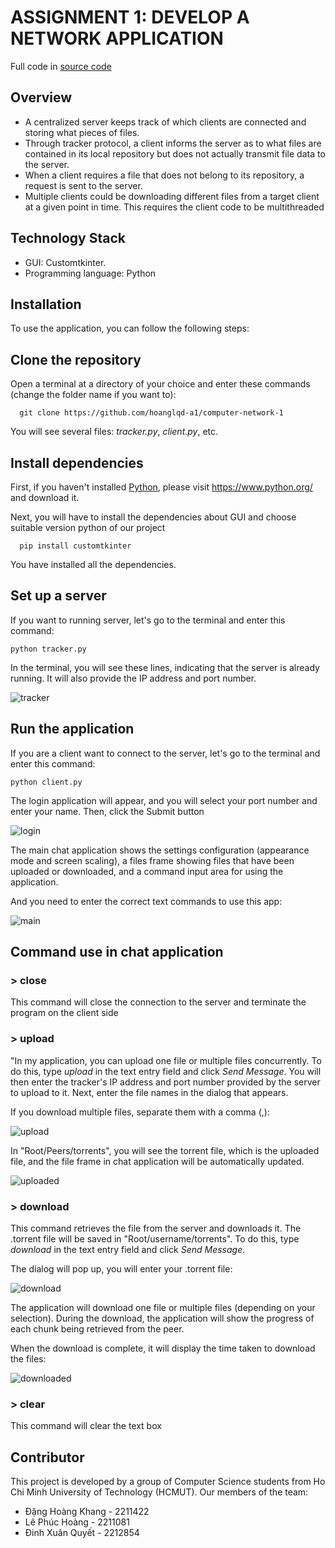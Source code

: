 # ASSIGNMENT 1: DEVELOP A NETWORK APPLICATION

Full code in [source code](https://github.com/hoanglqd-a1/computer-network-1) 

## Overview
- A centralized server keeps track of which clients are connected and storing what pieces of
files.
- Through tracker protocol, a client informs the server as to what files are contained in its local
repository but does not actually transmit file data to the server.
- When a client requires a file that does not belong to its repository, a request is sent to the
server.
- Multiple clients could be downloading different files from a target client at a given point in
time. This requires the client code to be multithreaded

## Technology Stack
- GUI: Customtkinter.
- Programming language: Python

## Installation
To use the application, you can follow the following steps:

## Clone the repository
Open a terminal at a directory of your choice and enter these commands (change the folder name if you want to):
```
  git clone https://github.com/hoanglqd-a1/computer-network-1
```
You will see several files: *tracker.py*, *client.py*, etc.

## Install dependencies
First, if you haven't installed [Python](https://www.python.org/), please visit https://www.python.org/ and download it.

Next, you will have to install the dependencies about GUI and choose suitable version python of our project
```
  pip install customtkinter
```

You have installed all the dependencies.

## Set up a server

If you want to running server, let's go to the terminal and enter this command: 

```tracker
python tracker.py
```

In the terminal, you will see these lines, indicating that the server is already running. It will also provide the IP address and port number.

![tracker](https://github.com/Qdaika22/assets/blob/main/tracker.png)

## Run the application

If you are a client want to connect to the server, let's go to the terminal and enter this command:

```client
python client.py
```

The login application will appear, and you will select your port number and enter your name. Then, click the Submit button

![login](https://github.com/Qdaika22/assets/blob/main/login.png)

The main chat application shows the settings configuration (appearance mode and screen scaling), a files frame showing files that have been uploaded or downloaded, and a command input area for using the application.

And you need to enter the correct text commands to use this app:

![main](https://github.com/Qdaika22/assets/blob/main/main.png)

## Command use in chat application

### > close
This command will close the connection to the server and terminate the program on the client side

### > upload
"In my application, you can upload one file or multiple files concurrently. To do this, type *upload* in the text entry field and click *Send Message*. You will then enter the tracker's IP address and port number provided by the server to upload to it. Next, enter the file names in the dialog that appears. 

If you download multiple files, separate them with a comma (,):

![upload](https://github.com/Qdaika22/assets/blob/main/upload.png)

In "Root/Peers/torrents", you will see the torrent file, which is the uploaded file, and the file frame in chat application will be automatically updated.

![uploaded](https://github.com/Qdaika22/assets/blob/main/updated.png)

### > download
This command retrieves the file from the server and downloads it. The .torrent file will be saved in "Root/username/torrents". To do this, type *download* in the text entry field and click *Send Message*.

The dialog will pop up, you will enter your .torrent file:

![download](https://github.com/Qdaika22/assets/blob/main/download.png)

The application will download one file or multiple files (depending on your selection). During the download, the application will show the progress of each chunk being retrieved from the peer. 

When the download is complete, it will display the time taken to download the files:

![downloaded](https://github.com/Qdaika22/assets/blob/main/downloaded.png)

### > clear
This command will clear the text box


## Contributor
This project is developed by a group of Computer Science students from Ho Chi Minh University of Technology (HCMUT). Our members of the team:
* Đặng Hoàng Khang - 2211422
* Lê Phúc Hoàng - 2211081
* Đinh Xuân Quyết - 2212854
